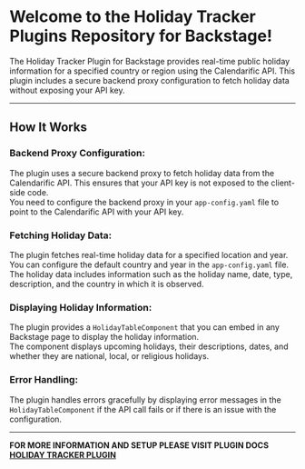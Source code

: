 # Welcome to the Holiday Tracker Plugins Repository for Backstage!

The Holiday Tracker Plugin for Backstage provides real-time public holiday information for a specified country or region using the Calendarific API. This plugin includes a secure backend proxy configuration to fetch holiday data without exposing your API key.

---

## How It Works

### Backend Proxy Configuration:

The plugin uses a secure backend proxy to fetch holiday data from the Calendarific API. This ensures that your API key is not exposed to the client-side code.  
You need to configure the backend proxy in your `app-config.yaml` file to point to the Calendarific API with your API key.

### Fetching Holiday Data:

The plugin fetches real-time holiday data for a specified location and year. You can configure the default country and year in the `app-config.yaml` file.  
The holiday data includes information such as the holiday name, date, type, description, and the country in which it is observed.

### Displaying Holiday Information:

The plugin provides a `HolidayTableComponent` that you can embed in any Backstage page to display the holiday information.  
The component displays upcoming holidays, their descriptions, dates, and whether they are national, local, or religious holidays.

### Error Handling:

The plugin handles errors gracefully by displaying error messages in the `HolidayTableComponent` if the API call fails or if there is an issue with the configuration.

---

**FOR MORE INFORMATION AND SETUP PLEASE VISIT PLUGIN DOCS [HOLIDAY TRACKER PLUGIN](https://github.com/Infosys/holiday-tracker-plugin/blob/main/plugins/holiday-tracker/README.md)**
